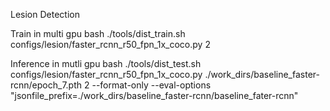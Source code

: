 Lesion Detection

Train in multi gpu
bash ./tools/dist_train.sh configs/lesion/faster_rcnn_r50_fpn_1x_coco.py 2

Inference in mutli gpu
bash ./tools/dist_test.sh configs/lesion/faster_rcnn_r50_fpn_1x_coco.py ./work_dirs/baseline_faster-rcnn/epoch_7.pth 2 --format-only --eval-options "jsonfile_prefix=./work_dirs/baseline_faster-rcnn/baseline_fater-rcnn"